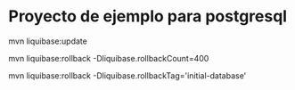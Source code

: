 # Proyecto de ejemplo para postgresql

mvn liquibase:update

mvn liquibase:rollback -Dliquibase.rollbackCount=400

mvn liquibase:rollback -Dliquibase.rollbackTag='initial-database'



